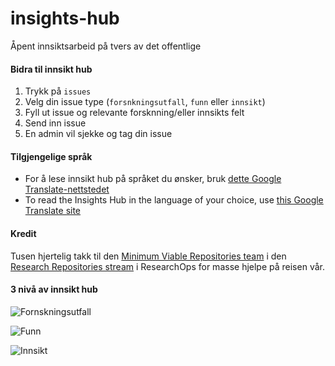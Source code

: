 # insights-hub
Åpent innsiktsarbeid på tvers av det offentlige

#### Bidra til innsikt hub
1. Trykk på `issues`
2. Velg din issue type (`forsnkningsutfall`, `funn` eller `innsikt`)
3. Fyll ut issue og relevante forsknning/eller innsikts felt
4. Send inn issue
5. En admin vil sjekke og tag din issue

#### Tilgjengelige språk 
- For å lese innsikt hub på språket du ønsker, bruk [dette Google Translate-nettstedet](https://github-com.translate.goog/digdir/insights-hub/issues?_x_tr_sl=no&_x_tr_tl=en&_x_tr_hl=en-US&_x_tr_pto=wapp)
- To read the Insights Hub in the language of your choice, use [this Google Translate site](https://github-com.translate.goog/digdir/insights-hub/issues?_x_tr_sl=no&_x_tr_tl=en&_x_tr_hl=en-US&_x_tr_pto=wapp)

#### Kredit
Tusen hjertelig takk til den [Minimum Viable Repositories team](https://medium.com/researchops-community/introducing-the-minimum-viable-taxonomy-level-1-63d13589fdcb) i den [Research Repositories stream](https://medium.com/researchops-community/research-repositories-a-researchops-community-program-of-work-811b2ba3638f) i ResearchOps for masse hjelpe på reisen vår.


#### 3 nivå av innsikt hub
![Fornskningsutfall](https://github.com/digdir/insights-hub/assets/19344884/d8424810-6f43-46f3-a0c2-d2e42af913c0)


![Funn](https://github.com/digdir/insights-hub/assets/19344884/363ece10-877d-46b9-a268-45cb50829ef2)


![Innsikt](https://github.com/digdir/insights-hub/assets/19344884/120a7270-ca26-4e56-8bb1-df54d1d944c4)
